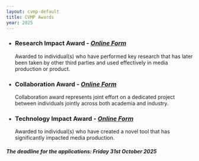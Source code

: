 ```yaml
---
layout: cvmp-default
title: CVMP Awards
year: 2025
---
```


 * ### Research Impact Award - ***[Online Form](https://forms.gle/WJGChtFEL3Wx2oM48)*** 

    Awarded to individual(s) who have performed key research that has later been taken by other third parties and used effectively in media production or product. 

 * ### Collaboration Award - ***[Online Form](https://forms.gle/q5Lyc5rXdpVM1TCE8)*** 

   Collaboration award represents joint effort on a dedicated project between individuals jointly across both academia and industry.

 * ### Technology Impact Award - ***[Online Form](https://forms.gle/YXpLx5exeZBrNpUG8)*** 

   Awarded to individual(s) who have created a novel tool that has significantly impacted media production.

##### The deadline for the applications: Friday 31st October 2025


